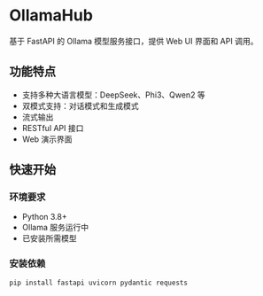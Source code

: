 # OllamaHub

基于 FastAPI 的 Ollama 模型服务接口，提供 Web UI 界面和 API 调用。

## 功能特点

- 支持多种大语言模型：DeepSeek、Phi3、Qwen2 等
- 双模式支持：对话模式和生成模式
- 流式输出
- RESTful API 接口
- Web 演示界面

## 快速开始

### 环境要求

- Python 3.8+
- Ollama 服务运行中
- 已安装所需模型

### 安装依赖

```bash
pip install fastapi uvicorn pydantic requests